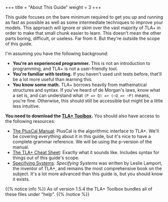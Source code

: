 +++
title = "About This Guide"
weight = 3
+++

This guide focuses on the bare minimum required to get you up and running as fast as possible as well as some intermediate techniques to improve your models. This approach will ignore or skim over the vast majority of TLA+ in order to make that small chunk easier to learn. This doesn't mean the other parts boring, difficult, or useless. Far from it. But they're outside the scope of this guide.

I'm assuming you have the following background:

* __You're an experienced programmer.__ This is not an introduction to programming, and TLA+ is not a user-friendly tool.
* __You're familiar with testing.__ If you haven't used unit tests before, that'll be a lot more useful than learning this.
* __You know some math.__ TLA+ borrows heavily from mathematical structures and syntax. If you've heard of de Morgan's laws, know what a set is, and can understand what `(P => Q) => (~Q => ~P)` means, you're fine. Otherwise, this should still be accessible but might be a little less intuitive.

__You need to download the [TLA+ Toolbox](https://github.com/tlaplus/tlaplus/releases/latest).__ You should also have access to the following resources:

* [The PlusCal Manual](https://lamport.azurewebsites.net/tla/p-manual.pdf): PlusCal is the algorithmic interface to TLA+. We'll be covering everything about it in this guide, but it's nice to have a complete grammar reference. We will be using the p-version of the manual.
* [The TLA+ Cheat Sheet](http://lamport.azurewebsites.net/tla/summary-standalone.pdf): Exactly what it sounds like. Includes syntax for things out of this guide's scope.
* [Specifying Systems](https://research.microsoft.com/en-us/um/people/lamport/tla/book.html): _Specifying Systems_ was written by Leslie Lamport, the inventor of TLA+, and remains the most comprehensive book on the subject. It's a lot more advanced than this guide is, but you should know it exists.

{{% notice info %}}
As of version 1.5.4 the TLA+ Toolbox bundles all of these files under "help".
{{% /notice %}}
